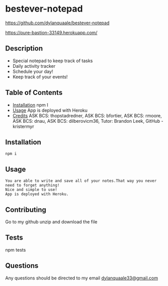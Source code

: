# bestever-notepad
https://github.com/dylanquaale/bestever-notepad

https://pure-bastion-33149.herokuapp.com/

  ## Description
  - Special notepad to keep track of tasks 
  - Daily activity tracker
  - Schedule your day!
  - Keep track of your events!
  ## Table of Contents
  - [Installation](#installation)
      npm I
  - [Usage](#usage)
      App is deployed with Heroku
  - [Credits](#credits)
      ASK BCS: thopstadredner,
      ASK BCS: bfortier,
      ASK BCS: rmoore,
      ASK BCS: dnau,
      ASK BCS: dilberovicm36,
      Tutor: Brandon Leek,
      GitHub - kristermyr

  ## Installation
    npm i 

  ## Usage
    You are able to write and save all of your notes.That way you never need to forget anything!
    Nice and simple to use!
    App is deployed with Heroku.

  ## Contributing
  Go to my github unzip and download the file 

  ## Tests
  npm tests

  ## Questions
  Any questions should be directed to my email dylanquaale33@gmail.com
  

